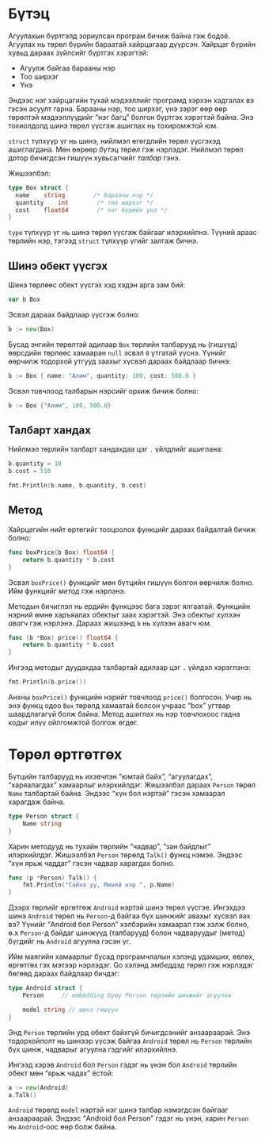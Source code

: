 # Бүтэц

Агуулахын бүртгэлд зориулсан програм бичиж байна гэж бодоё. Агуулах нь төрөл бүрийн бараатай хайрцагаар дүүрсэн. Хайрцаг бүрийн хувьд дараах зүйлсийг бүртгэх хэрэгтэй:

* Агуулж байгаа барааны нэр
* Тоо ширхэг
* Үнэ

Эндээс нэг хайрцагийн тухай мэдээллийг програмд хэрхэн хадгалах вэ гэсэн асуулт гарна. Барааны нэр, тоо ширхэг, үнэ зэрэг өөр өөр төрөлтэй мэдээллүүдийг “нэг багц” болгон бүртгэх хэрэгтэй байна. Энэ тохиолдолд шинэ төрөл үүсгэж ашиглах нь тохиромжтой юм.

`struct` түлхүүр үг нь шинэ, нийлмэл өгөгдлийн төрөл үүсгэхэд ашиглагдана. Мөн өөрөөр _бүтэц төрөл_ гэж нэрлэдэг. Нийлмэл төрөл дотор бичигдсэн гишүүн хувьсагчийг _талбар_ гэнэ.

Жишээлбэл:

```go
type Box struct {
  name    string        /* барааны нэр */
  quantity    int        /* тоо ширхэг */
  cost    float64        /* нэг бүрийн үнэ */
}
```

`type` түлхүүр үг нь шинэ төрөл үүсгэж байгааг илэрхийлнэ. Түүний араас төрлийн нэр, тэгээд `struct` түлхүүр үгийг залгаж бичнэ.

## Шинэ обект үүсгэх

Шинэ төрлөөс обект үүсгэх хэд хэдэн арга зам бий:

```go
var b Box
```

Эсвэл дараах байдлаар үүсгэж болно:

```go
b := new(Box)
```

Бусад энгийн төрөлтэй адилаар `Box` төрлийн талбарууд нь (гишүүд) өөрсдийн төрлөөс хамааран `null` эсвэл `0` утгатай үүснэ. Үүнийг өөрчилж тодорхой утгууд заахыг хүсвэл дараах байдлаар бичнэ:

```go
b := Box { name: "Алим", quantity: 100, cost: 500.0 }
```

Эсвэл товчлоод талбарын нэрсийг орхиж бичиж болно:

```go
b := Box {"Алим", 100, 500.0}
```

## Талбарт хандах

Нийлмэл төрлийн талбарт хандахдаа цэг `.` үйлдлийг ашиглана:

```go
b.quantity = 10
b.cost = 510

fmt.Println(b.name, b.quantity, b.cost)
```

## Метод

Хайрцагийн нийт өртөгийг тооцоолох функцийг дараах байдалтай бичиж болно:

```go
func boxPrice(b Box) float64 {
    return b.quantity * b.cost
}
```

Эсвэл `boxPrice()` функцийг мөн бүтцийн гишүүн болгон өөрчилж болно. Ийм функцийг _метод_ гэж нэрлэнэ.

Методын бичиглэл нь ердийн функцээс бага зэрэг ялгаатай. Функцийн нэрний өмнө харъяалах обектыг заах хэрэгтэй. Энэ обектыг _хүлээн авагч_ гэж нэрлэнэ. Дараах жишээнд `b`  нь хүлээн авагч юм.

```go
func (b *Box) price() float64 {
    return b.quantity * b.cost
}
```

Ингээд методыг дуудахдаа талбартай адилаар цэг `.` үйлдэл хэрэглэнэ:

```go
fmt.Println(b.price())
```

Анхны `boxPrice()` функцийн нэрийг товчлоод `price()` болгосон. Учир нь энэ функц одоо `Box` төрөлд хамаатай болсон учраас “box” угтвар шаардлагагүй болж байна. Метод ашиглах нь нэр товчлохоос гадна кодыг илүү ойлгомжтой болгож өгдөг.


# Төрөл өртгөтгөх

Бүтцийн талбарууд нь ихэвчлэн ”юмтай байх”, “агуулагдах”, “харяалагдах” хамаарлыг илэрхийлдэг. Жишээлбэл дараах `Person` төрөл `Name` талбартай байна. Эндээс “хүн бол нэртэй” гэсэн хамаарал харагдаж байна.

```go
type Person struct {
    Name string
}
```

Харин методууд нь тухайн төрлийн “чадвар”, “зан байдлыг” илэрхийлдэг. Жишээлбэл `Person` төрөлд `Talk()` функц нэмэе. Эндээс “хүн ярьж чаддаг” гэсэн чадвар харагдах болно.

```go
func (p *Person) Talk() {
    fmt.Println("Сайна уу, Миний нэр ", p.Name)
}
```

Дээрх төрлийг өргөтгөж `Android` нэртэй шинэ төрөл үүсгэе. Ингэхдээ шинэ `Android` төрөл нь `Person`-д байгаа бүх шинжийг авахыг хүсвэл яах вэ?  Үүнийг “Android бол Person” хэлбэрийн хамаарал гэж хэлж болно, ө.х `Person`-д байдаг шинжүүд (талбарууд) болон чадваруудыг (метод) бүгдийг нь `Android` агуулна гэсэн үг.

Ийм маягийн хамаарлыг бусад програмчлалын хэлэнд удамших, өвлөх, өргөтгөх гэх мэтээр нэрлэдэг. Go хэлэнд _эмбеддэд төрөл_ гэж нэрлэдэг бөгөөд дараах байдлаар бичдэг:

```go
type Android struct {
    Person     // embedding буюу Person төрлийн шинжийг агуулна

    model string // шинэ гишүүн
}
```

Энд `Person` төрлийн урд обект байхгүй бичигдсэнийг анзаараарай. Энэ тодорхойлолт нь шинээр үүсэж байгаа `Android` төрөл нь `Person` төрлийн бүх шинж, чадварыг агуулна гэдгийг илэрхийлнэ.

Ингээд хэрэв `Android` бол `Person` гэдэг нь үнэн бол `Android` төрлийн обект мөн “ярьж чадах” ёстой:

```go
a := new(Android)
a.Talk()
```

`Android` төрөлд `model` нэртэй нэг шинэ талбар нэмэгдсэн байгааг анзаараарай. Эндээс “Android бол Person” гэдэг нь үнэн, харин `Person` нь `Android`-оос өөр болж байна.